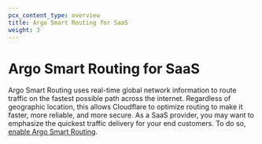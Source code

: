 ```yaml
---
pcx_content_type: overview
title: Argo Smart Routing for SaaS
weight: 3
---
```


# Argo Smart Routing for SaaS

Argo Smart Routing uses real-time global network information to route traffic on the fastest possible path across the internet. Regardless of geographic location, this allows Cloudflare to optimize routing to make it faster, more reliable, and more secure. As a SaaS provider, you may want to emphasize the quickest traffic delivery for your end customers. To do so, [enable Argo Smart Routing](/argo-smart-routing/get-started/). 